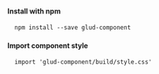 #### Install with npm

```html static
  npm install --save glud-component
```

#### Import component style

```html static
  import 'glud-component/build/style.css'
```